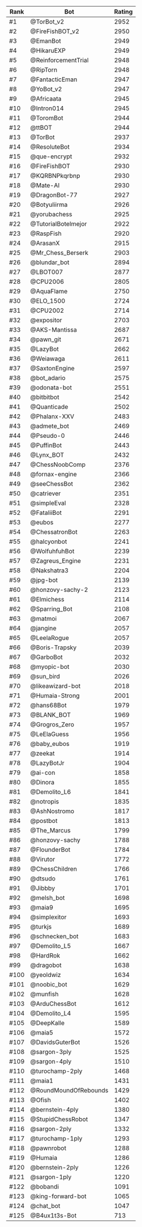 Rank|Bot|Rating
---|---|---
#1|@TorBot_v2|2952
#2|@FireFishBOT_v2|2950
#3|@EmanBot|2949
#4|@HikaruEXP|2949
#5|@ReinforcementTrial|2948
#6|@RipTorn|2948
#7|@FantacticEman|2947
#8|@YoBot_v2|2947
#9|@Africaata|2945
#10|@Intron014|2945
#11|@ToromBot|2944
#12|@ttBOT|2944
#13|@TorBot|2937
#14|@ResoluteBot|2934
#15|@que-encrypt|2932
#16|@FireFishBOT|2930
#17|@KQRBNPkqrbnp|2930
#18|@Mate-AI|2930
#19|@DragonBot-77|2927
#20|@Botyuliirma|2926
#21|@yorubachess|2925
#22|@TutorialBotelmejor|2922
#23|@RaspFish|2920
#24|@ArasanX|2915
#25|@Mr_Chess_Berserk|2903
#26|@blundar_bot|2894
#27|@LBOT007|2877
#28|@CPU2006|2805
#29|@AquaFlame|2750
#30|@ELO_1500|2724
#31|@CPU2002|2714
#32|@expositor|2703
#33|@AKS-Mantissa|2687
#34|@pawn_git|2671
#35|@LazyBot|2662
#36|@Weiawaga|2611
#37|@SaxtonEngine|2597
#38|@bot_adario|2575
#39|@odonata-bot|2551
#40|@bitbitbot|2542
#41|@Quanticade|2502
#42|@Phalanx-XXV|2483
#43|@admete_bot|2469
#44|@Pseudo-0|2446
#45|@PuffinBot|2443
#46|@Lynx_BOT|2432
#47|@ChessNoobComp|2376
#48|@fornax-engine|2366
#49|@seeChessBot|2362
#50|@catriever|2351
#51|@simpleEval|2328
#52|@FataliiBot|2291
#53|@eubos|2277
#54|@ChessatronBot|2263
#55|@halcyonbot|2241
#56|@WolfuhfuhBot|2239
#57|@Zagreus_Engine|2231
#58|@Nakshatra3|2204
#59|@jpg-bot|2139
#60|@honzovy-sachy-2|2123
#61|@Elmichess|2114
#62|@Sparring_Bot|2108
#63|@matmoi|2067
#64|@jangine|2057
#65|@LeelaRogue|2057
#66|@Boris-Trapsky|2039
#67|@GarboBot|2032
#68|@myopic-bot|2030
#69|@sun_bird|2026
#70|@likeawizard-bot|2018
#71|@Humaia-Strong|2001
#72|@hans68Bot|1979
#73|@BLANK_BOT|1969
#74|@Grogros_Zero|1957
#75|@LeElaGuess|1956
#76|@baby_eubos|1919
#77|@zeekat|1914
#78|@LazyBotJr|1904
#79|@ai-con|1858
#80|@Dinora|1855
#81|@Demolito_L6|1841
#82|@notropis|1835
#83|@AshNostromo|1817
#84|@postbot|1813
#85|@The_Marcus|1799
#86|@honzovy-sachy|1788
#87|@FlounderBot|1784
#88|@Virutor|1772
#89|@ChessChildren|1766
#90|@dtsudo|1761
#91|@Jibbby|1701
#92|@melsh_bot|1698
#93|@maia9|1695
#94|@simplexitor|1693
#95|@turkjs|1689
#96|@schnecken_bot|1683
#97|@Demolito_L5|1667
#98|@HardRok|1662
#99|@dragobot|1638
#100|@yeoldwiz|1634
#101|@noobic_bot|1629
#102|@munfish|1628
#103|@ArduChessBot|1612
#104|@Demolito_L4|1595
#105|@DeepKalle|1589
#106|@maia5|1572
#107|@DavidsGuterBot|1526
#108|@sargon-3ply|1525
#109|@sargon-4ply|1510
#110|@turochamp-2ply|1468
#111|@maia1|1431
#112|@RoundMoundOfRebounds|1429
#113|@Ofish|1402
#114|@bernstein-4ply|1380
#115|@StupidChessRobot|1347
#116|@sargon-2ply|1332
#117|@turochamp-1ply|1293
#118|@pawnrobot|1288
#119|@Humaia|1286
#120|@bernstein-2ply|1226
#121|@sargon-1ply|1220
#122|@bobandi|1091
#123|@king-forward-bot|1065
#124|@chat_bot|1047
#125|@B4ux1t3s-Bot|713
